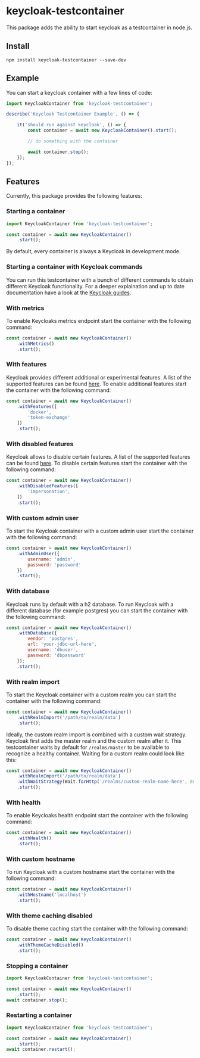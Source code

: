 # keycloak-testcontainer

This package adds the ability to start keycloak as a testcontainer in node.js.

## Install

```
npm install keycloak-testcontainer --save-dev
```

## Example

You can start a keycloak container with a few lines of code:

```js
import KeycloakContainer from 'keycloak-testcontainer';

describe('Keycloak Testcontainer Example', () => {

    it('should run against keycloak', () => {
        const container = await new KeycloakContainer().start();

        // do something with the container

        await container.stop();
    });
});
```

## Features

Currently, this package provides the following features:

### Starting a container

```js
import KeycloakContainer from 'keycloak-testcontainer';

const container = await new KeycloakContainer()
    .start();
```

By default, every container is always a Keycloak in development mode.

### Starting a container with Keycloak commands

You can run this testcontainer with a bunch of different commands to obtain different Keycloak functionality. For a deeper explaination and up to date documentation have a look at the [Keycloak guides](https://www.keycloak.org/guides).

### With metrics

To enable Keycloaks metrics endpoint start the container with the following command:

```js
const container = await new KeycloakContainer()
    .withMetrics()
    .start();
```

### With features

Keycloak provides different additional or experimental features. A list of the supported features can be found [here](https://www.keycloak.org/server/features#_supported_features). To enable additional features start the container with the following command:

```js
const container = await new KeycloakContainer()
    .withFeatures([
        'docker',
        'token-exchange'
    ])
    .start();
```

### With disabled features

Keycloak allows to disable certain features. A list of the supported features can be found [here](https://www.keycloak.org/server/features#_supported_features). To disable certain features start the container with the following command:

```js
const container = await new KeycloakContainer()
    .withDisabledFeatures([
        'impersonation',
    ])
    .start();
```

### With custom admin user

To start the Keycloak container with a custom admin user start the container with the following command:

```js
const container = await new KeycloakContainer()
    .withAdminUser({
        username: 'admin',
        password: 'password'
    })
    .start();
```

### With database

Keycloak runs by default with a h2 database. To run Keycloak with a different database (for example postgres) you can start the container with the following command:

```js
const container = await new KeycloakContainer()
    .withDatabase({
        vendor: 'postgres',
        url: 'your-jdbc-url-here',
        username: 'dbuser',
        password: 'dbpassword'
    });
    .start();
```

### With realm import

To start the Keycloak container with a custom realm you can start the container with the following command:

```js
const container = await new KeycloakContainer()
    .withRealmImport('/path/to/realm/data')
    .start();
```

Ideally, the custom realm import is combined with a custom wait strategy. Keycloak first adds the master realm and the custom realm after it. This testcontainer waits by default for `/realms/master` to be available to recognize a healthy container. Waiting for a custom realm could look like this:

```js
const container = await new KeycloakContainer()
    .withRealmImport('/path/to/realm/data')
    .withWaitStrategy(Wait.forHttp('/realms/custom-realm-name-here', 8080))
    .start();
```

### With health

To enable Keycloaks health endpoint start the container with the following command:

```js
const container = await new KeycloakContainer()
    .withHealth()
    .start();
```

### With custom hostname

To run Keycloak with a custom hostname start the container with the following command:

```js
const container = await new KeycloakContainer()
    .withHostname('localhost')
    .start();
```

### With theme caching disabled

To disable theme caching start the container with the following command:

```js
const container = await new KeycloakContainer()
    .withThemeCacheDisabled()
    .start();
```

### Stopping a container

```js
import KeycloakContainer from 'keycloak-testcontainer';

const container = await new KeycloakContainer()
    .start();
await container.stop();
```

### Restarting a container

```js
import KeycloakContainer from 'keycloak-testcontainer';

const container = await new KeycloakContainer()
    .start();
await container.restart();
```
